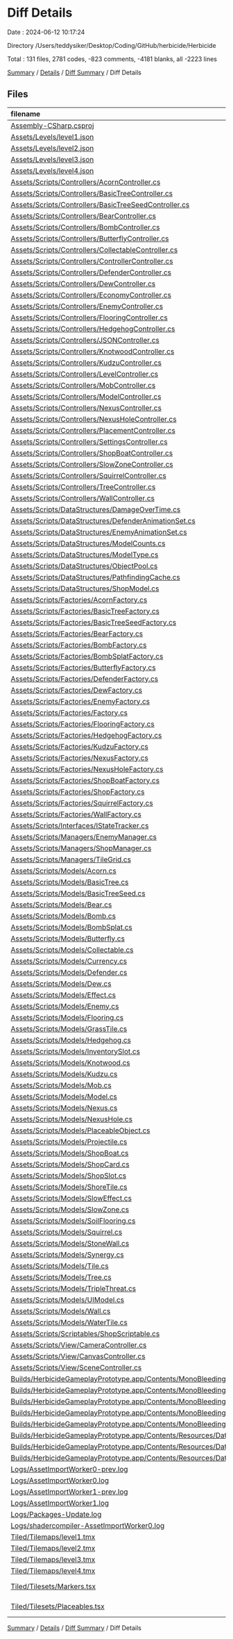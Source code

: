 # Diff Details

Date : 2024-06-12 10:17:24

Directory /Users/teddysiker/Desktop/Coding/GitHub/herbicide/Herbicide

Total : 131 files,  2781 codes, -823 comments, -4181 blanks, all -2223 lines

[Summary](results.md) / [Details](details.md) / [Diff Summary](diff.md) / Diff Details

## Files
| filename | language | code | comment | blank | total |
| :--- | :--- | ---: | ---: | ---: | ---: |
| [Assembly-CSharp.csproj](/Assembly-CSharp.csproj) | XML | -4 | 0 | 0 | -4 |
| [Assets/Levels/level1.json](/Assets/Levels/level1.json) | JSON | 593 | 0 | 0 | 593 |
| [Assets/Levels/level2.json](/Assets/Levels/level2.json) | JSON | 1,888 | 0 | 2 | 1,890 |
| [Assets/Levels/level3.json](/Assets/Levels/level3.json) | JSON | 5,140 | 0 | 9 | 5,149 |
| [Assets/Levels/level4.json](/Assets/Levels/level4.json) | JSON | 1,078 | 0 | 0 | 1,078 |
| [Assets/Scripts/Controllers/AcornController.cs](/Assets/Scripts/Controllers/AcornController.cs) | C# | 2 | 7 | 2 | 11 |
| [Assets/Scripts/Controllers/BasicTreeController.cs](/Assets/Scripts/Controllers/BasicTreeController.cs) | C# | -11 | 4 | 0 | -7 |
| [Assets/Scripts/Controllers/BasicTreeSeedController.cs](/Assets/Scripts/Controllers/BasicTreeSeedController.cs) | C# | 4 | 3 | 1 | 8 |
| [Assets/Scripts/Controllers/BearController.cs](/Assets/Scripts/Controllers/BearController.cs) | C# | 4 | 5 | -1 | 8 |
| [Assets/Scripts/Controllers/BombController.cs](/Assets/Scripts/Controllers/BombController.cs) | C# | -98 | -68 | -26 | -192 |
| [Assets/Scripts/Controllers/ButterflyController.cs](/Assets/Scripts/Controllers/ButterflyController.cs) | C# | -199 | -102 | -45 | -346 |
| [Assets/Scripts/Controllers/CollectableController.cs](/Assets/Scripts/Controllers/CollectableController.cs) | C# | 2 | 0 | 0 | 2 |
| [Assets/Scripts/Controllers/ControllerController.cs](/Assets/Scripts/Controllers/ControllerController.cs) | C# | -40 | 21 | 11 | -8 |
| [Assets/Scripts/Controllers/DefenderController.cs](/Assets/Scripts/Controllers/DefenderController.cs) | C# | 10 | 10 | 8 | 28 |
| [Assets/Scripts/Controllers/DewController.cs](/Assets/Scripts/Controllers/DewController.cs) | C# | 2 | 4 | 0 | 6 |
| [Assets/Scripts/Controllers/EconomyController.cs](/Assets/Scripts/Controllers/EconomyController.cs) | C# | 21 | 13 | 7 | 41 |
| [Assets/Scripts/Controllers/EnemyController.cs](/Assets/Scripts/Controllers/EnemyController.cs) | C# | 156 | 106 | 38 | 300 |
| [Assets/Scripts/Controllers/FlooringController.cs](/Assets/Scripts/Controllers/FlooringController.cs) | C# | 5 | 7 | 2 | 14 |
| [Assets/Scripts/Controllers/HedgehogController.cs](/Assets/Scripts/Controllers/HedgehogController.cs) | C# | -151 | -93 | -37 | -281 |
| [Assets/Scripts/Controllers/JSONController.cs](/Assets/Scripts/Controllers/JSONController.cs) | C# | 1 | 1 | 0 | 2 |
| [Assets/Scripts/Controllers/KnotwoodController.cs](/Assets/Scripts/Controllers/KnotwoodController.cs) | C# | 219 | 77 | 67 | 363 |
| [Assets/Scripts/Controllers/KudzuController.cs](/Assets/Scripts/Controllers/KudzuController.cs) | C# | -193 | -131 | -29 | -353 |
| [Assets/Scripts/Controllers/LevelController.cs](/Assets/Scripts/Controllers/LevelController.cs) | C# | -3 | 0 | 1 | -2 |
| [Assets/Scripts/Controllers/MobController.cs](/Assets/Scripts/Controllers/MobController.cs) | C# | -15 | -12 | -3 | -30 |
| [Assets/Scripts/Controllers/ModelController.cs](/Assets/Scripts/Controllers/ModelController.cs) | C# | 38 | 6 | 14 | 58 |
| [Assets/Scripts/Controllers/NexusController.cs](/Assets/Scripts/Controllers/NexusController.cs) | C# | 23 | 6 | 6 | 35 |
| [Assets/Scripts/Controllers/NexusHoleController.cs](/Assets/Scripts/Controllers/NexusHoleController.cs) | C# | 1 | 3 | -2 | 2 |
| [Assets/Scripts/Controllers/PlacementController.cs](/Assets/Scripts/Controllers/PlacementController.cs) | C# | 117 | 68 | 35 | 220 |
| [Assets/Scripts/Controllers/SettingsController.cs](/Assets/Scripts/Controllers/SettingsController.cs) | C# | 32 | 27 | 14 | 73 |
| [Assets/Scripts/Controllers/ShopBoatController.cs](/Assets/Scripts/Controllers/ShopBoatController.cs) | C# | -113 | -87 | -36 | -236 |
| [Assets/Scripts/Controllers/SlowZoneController.cs](/Assets/Scripts/Controllers/SlowZoneController.cs) | C# | -82 | -75 | -24 | -181 |
| [Assets/Scripts/Controllers/SquirrelController.cs](/Assets/Scripts/Controllers/SquirrelController.cs) | C# | 7 | 2 | 0 | 9 |
| [Assets/Scripts/Controllers/TreeController.cs](/Assets/Scripts/Controllers/TreeController.cs) | C# | -16 | -16 | -7 | -39 |
| [Assets/Scripts/Controllers/WallController.cs](/Assets/Scripts/Controllers/WallController.cs) | C# | 43 | 60 | 18 | 121 |
| [Assets/Scripts/DataStructures/DamageOverTime.cs](/Assets/Scripts/DataStructures/DamageOverTime.cs) | C# | 50 | 53 | 20 | 123 |
| [Assets/Scripts/DataStructures/DefenderAnimationSet.cs](/Assets/Scripts/DataStructures/DefenderAnimationSet.cs) | C# | 90 | 103 | 33 | 226 |
| [Assets/Scripts/DataStructures/EnemyAnimationSet.cs](/Assets/Scripts/DataStructures/EnemyAnimationSet.cs) | C# | 234 | 184 | 61 | 479 |
| [Assets/Scripts/DataStructures/ModelCounts.cs](/Assets/Scripts/DataStructures/ModelCounts.cs) | C# | 1 | 3 | 2 | 6 |
| [Assets/Scripts/DataStructures/ModelType.cs](/Assets/Scripts/DataStructures/ModelType.cs) | C# | 2 | 0 | 0 | 2 |
| [Assets/Scripts/DataStructures/ObjectPool.cs](/Assets/Scripts/DataStructures/ObjectPool.cs) | C# | 52 | 45 | 16 | 113 |
| [Assets/Scripts/DataStructures/PathfindingCache.cs](/Assets/Scripts/DataStructures/PathfindingCache.cs) | C# | -11 | 0 | -6 | -17 |
| [Assets/Scripts/DataStructures/ShopModel.cs](/Assets/Scripts/DataStructures/ShopModel.cs) | C# | -18 | -20 | -5 | -43 |
| [Assets/Scripts/Factories/AcornFactory.cs](/Assets/Scripts/Factories/AcornFactory.cs) | C# | 4 | -4 | 0 | 0 |
| [Assets/Scripts/Factories/BasicTreeFactory.cs](/Assets/Scripts/Factories/BasicTreeFactory.cs) | C# | 9 | 4 | 1 | 14 |
| [Assets/Scripts/Factories/BasicTreeSeedFactory.cs](/Assets/Scripts/Factories/BasicTreeSeedFactory.cs) | C# | 9 | 4 | 1 | 14 |
| [Assets/Scripts/Factories/BearFactory.cs](/Assets/Scripts/Factories/BearFactory.cs) | C# | -75 | -77 | -26 | -178 |
| [Assets/Scripts/Factories/BombFactory.cs](/Assets/Scripts/Factories/BombFactory.cs) | C# | -29 | -42 | -13 | -84 |
| [Assets/Scripts/Factories/BombSplatFactory.cs](/Assets/Scripts/Factories/BombSplatFactory.cs) | C# | -26 | -35 | -11 | -72 |
| [Assets/Scripts/Factories/ButterflyFactory.cs](/Assets/Scripts/Factories/ButterflyFactory.cs) | C# | -35 | -55 | -17 | -107 |
| [Assets/Scripts/Factories/DefenderFactory.cs](/Assets/Scripts/Factories/DefenderFactory.cs) | C# | 72 | 47 | 16 | 135 |
| [Assets/Scripts/Factories/DewFactory.cs](/Assets/Scripts/Factories/DewFactory.cs) | C# | 3 | -4 | -1 | -2 |
| [Assets/Scripts/Factories/EnemyFactory.cs](/Assets/Scripts/Factories/EnemyFactory.cs) | C# | 75 | 84 | 24 | 183 |
| [Assets/Scripts/Factories/Factory.cs](/Assets/Scripts/Factories/Factory.cs) | C# | 44 | 36 | 13 | 93 |
| [Assets/Scripts/Factories/FlooringFactory.cs](/Assets/Scripts/Factories/FlooringFactory.cs) | C# | 17 | 7 | 1 | 25 |
| [Assets/Scripts/Factories/HedgehogFactory.cs](/Assets/Scripts/Factories/HedgehogFactory.cs) | C# | -72 | -69 | -23 | -164 |
| [Assets/Scripts/Factories/KudzuFactory.cs](/Assets/Scripts/Factories/KudzuFactory.cs) | C# | -158 | -184 | -56 | -398 |
| [Assets/Scripts/Factories/NexusFactory.cs](/Assets/Scripts/Factories/NexusFactory.cs) | C# | 5 | 4 | 0 | 9 |
| [Assets/Scripts/Factories/NexusHoleFactory.cs](/Assets/Scripts/Factories/NexusHoleFactory.cs) | C# | 5 | 4 | 0 | 9 |
| [Assets/Scripts/Factories/ShopBoatFactory.cs](/Assets/Scripts/Factories/ShopBoatFactory.cs) | C# | -29 | -43 | -13 | -85 |
| [Assets/Scripts/Factories/ShopFactory.cs](/Assets/Scripts/Factories/ShopFactory.cs) | C# | 28 | 27 | 9 | 64 |
| [Assets/Scripts/Factories/SquirrelFactory.cs](/Assets/Scripts/Factories/SquirrelFactory.cs) | C# | -72 | -69 | -23 | -164 |
| [Assets/Scripts/Factories/WallFactory.cs](/Assets/Scripts/Factories/WallFactory.cs) | C# | 50 | 44 | 14 | 108 |
| [Assets/Scripts/Interfaces/IStateTracker.cs](/Assets/Scripts/Interfaces/IStateTracker.cs) | C# | -2 | -11 | -2 | -15 |
| [Assets/Scripts/Managers/EnemyManager.cs](/Assets/Scripts/Managers/EnemyManager.cs) | C# | 0 | -3 | -1 | -4 |
| [Assets/Scripts/Managers/ShopManager.cs](/Assets/Scripts/Managers/ShopManager.cs) | C# | 58 | 29 | 19 | 106 |
| [Assets/Scripts/Managers/TileGrid.cs](/Assets/Scripts/Managers/TileGrid.cs) | C# | 27 | 8 | 2 | 37 |
| [Assets/Scripts/Models/Acorn.cs](/Assets/Scripts/Models/Acorn.cs) | C# | -2 | -9 | -2 | -13 |
| [Assets/Scripts/Models/BasicTree.cs](/Assets/Scripts/Models/BasicTree.cs) | C# | -5 | -8 | -2 | -15 |
| [Assets/Scripts/Models/BasicTreeSeed.cs](/Assets/Scripts/Models/BasicTreeSeed.cs) | C# | -2 | -9 | -1 | -12 |
| [Assets/Scripts/Models/Bear.cs](/Assets/Scripts/Models/Bear.cs) | C# | -2 | 8 | 3 | 9 |
| [Assets/Scripts/Models/Bomb.cs](/Assets/Scripts/Models/Bomb.cs) | C# | -19 | -51 | -14 | -84 |
| [Assets/Scripts/Models/BombSplat.cs](/Assets/Scripts/Models/BombSplat.cs) | C# | -18 | -40 | -11 | -69 |
| [Assets/Scripts/Models/Butterfly.cs](/Assets/Scripts/Models/Butterfly.cs) | C# | -36 | -96 | -32 | -164 |
| [Assets/Scripts/Models/Collectable.cs](/Assets/Scripts/Models/Collectable.cs) | C# | 4 | 3 | 1 | 8 |
| [Assets/Scripts/Models/Currency.cs](/Assets/Scripts/Models/Currency.cs) | C# | 4 | 0 | 0 | 4 |
| [Assets/Scripts/Models/Defender.cs](/Assets/Scripts/Models/Defender.cs) | C# | 10 | 18 | 6 | 34 |
| [Assets/Scripts/Models/Dew.cs](/Assets/Scripts/Models/Dew.cs) | C# | -2 | -9 | -2 | -13 |
| [Assets/Scripts/Models/Effect.cs](/Assets/Scripts/Models/Effect.cs) | C# | -35 | -62 | -16 | -113 |
| [Assets/Scripts/Models/Enemy.cs](/Assets/Scripts/Models/Enemy.cs) | C# | 58 | 40 | 21 | 119 |
| [Assets/Scripts/Models/Flooring.cs](/Assets/Scripts/Models/Flooring.cs) | C# | -14 | -16 | -4 | -34 |
| [Assets/Scripts/Models/GrassTile.cs](/Assets/Scripts/Models/GrassTile.cs) | C# | -14 | -17 | -5 | -36 |
| [Assets/Scripts/Models/Hedgehog.cs](/Assets/Scripts/Models/Hedgehog.cs) | C# | -28 | -74 | -23 | -125 |
| [Assets/Scripts/Models/InventorySlot.cs](/Assets/Scripts/Models/InventorySlot.cs) | C# | -1 | 1 | 0 | 0 |
| [Assets/Scripts/Models/Knotwood.cs](/Assets/Scripts/Models/Knotwood.cs) | C# | 39 | 79 | 24 | 142 |
| [Assets/Scripts/Models/Kudzu.cs](/Assets/Scripts/Models/Kudzu.cs) | C# | -3 | -7 | -3 | -13 |
| [Assets/Scripts/Models/Mob.cs](/Assets/Scripts/Models/Mob.cs) | C# | -45 | -20 | -9 | -74 |
| [Assets/Scripts/Models/Model.cs](/Assets/Scripts/Models/Model.cs) | C# | -28 | -18 | -7 | -53 |
| [Assets/Scripts/Models/Nexus.cs](/Assets/Scripts/Models/Nexus.cs) | C# | 18 | 13 | 4 | 35 |
| [Assets/Scripts/Models/NexusHole.cs](/Assets/Scripts/Models/NexusHole.cs) | C# | -11 | -17 | -4 | -32 |
| [Assets/Scripts/Models/PlaceableObject.cs](/Assets/Scripts/Models/PlaceableObject.cs) | C# | -1 | 21 | 1 | 21 |
| [Assets/Scripts/Models/Projectile.cs](/Assets/Scripts/Models/Projectile.cs) | C# | 6 | 10 | 3 | 19 |
| [Assets/Scripts/Models/ShopBoat.cs](/Assets/Scripts/Models/ShopBoat.cs) | C# | -59 | -116 | -35 | -210 |
| [Assets/Scripts/Models/ShopCard.cs](/Assets/Scripts/Models/ShopCard.cs) | C# | 50 | 73 | 21 | 144 |
| [Assets/Scripts/Models/ShopSlot.cs](/Assets/Scripts/Models/ShopSlot.cs) | C# | 80 | 84 | 29 | 193 |
| [Assets/Scripts/Models/ShoreTile.cs](/Assets/Scripts/Models/ShoreTile.cs) | C# | -1 | -3 | -1 | -5 |
| [Assets/Scripts/Models/SlowEffect.cs](/Assets/Scripts/Models/SlowEffect.cs) | C# | -30 | -26 | -8 | -64 |
| [Assets/Scripts/Models/SlowZone.cs](/Assets/Scripts/Models/SlowZone.cs) | C# | -19 | -43 | -14 | -76 |
| [Assets/Scripts/Models/SoilFlooring.cs](/Assets/Scripts/Models/SoilFlooring.cs) | C# | 1 | -6 | -2 | -7 |
| [Assets/Scripts/Models/Squirrel.cs](/Assets/Scripts/Models/Squirrel.cs) | C# | -2 | -8 | -2 | -12 |
| [Assets/Scripts/Models/StoneWall.cs](/Assets/Scripts/Models/StoneWall.cs) | C# | 48 | 60 | 19 | 127 |
| [Assets/Scripts/Models/Synergy.cs](/Assets/Scripts/Models/Synergy.cs) | C# | -31 | -35 | -11 | -77 |
| [Assets/Scripts/Models/Tile.cs](/Assets/Scripts/Models/Tile.cs) | C# | 2 | -5 | 0 | -3 |
| [Assets/Scripts/Models/Tree.cs](/Assets/Scripts/Models/Tree.cs) | C# | 1 | 0 | 0 | 1 |
| [Assets/Scripts/Models/TripleThreat.cs](/Assets/Scripts/Models/TripleThreat.cs) | C# | -46 | -40 | -15 | -101 |
| [Assets/Scripts/Models/UIModel.cs](/Assets/Scripts/Models/UIModel.cs) | C# | 9 | 11 | 3 | 23 |
| [Assets/Scripts/Models/Wall.cs](/Assets/Scripts/Models/Wall.cs) | C# | 24 | 32 | 10 | 66 |
| [Assets/Scripts/Models/WaterTile.cs](/Assets/Scripts/Models/WaterTile.cs) | C# | -1 | -3 | -1 | -5 |
| [Assets/Scripts/Scriptables/ShopScriptable.cs](/Assets/Scripts/Scriptables/ShopScriptable.cs) | C# | -21 | -38 | -10 | -69 |
| [Assets/Scripts/View/CameraController.cs](/Assets/Scripts/View/CameraController.cs) | C# | -3 | -1 | 0 | -4 |
| [Assets/Scripts/View/CanvasController.cs](/Assets/Scripts/View/CanvasController.cs) | C# | -12 | -4 | -2 | -18 |
| [Assets/Scripts/View/SceneController.cs](/Assets/Scripts/View/SceneController.cs) | C# | -18 | -23 | -8 | -49 |
| [Builds/HerbicideGameplayPrototype.app/Contents/MonoBleedingEdge/etc/mono/2.0/DefaultWsdlHelpGenerator.aspx](/Builds/HerbicideGameplayPrototype.app/Contents/MonoBleedingEdge/etc/mono/2.0/DefaultWsdlHelpGenerator.aspx) | HTML | -1,594 | -28 | -280 | -1,902 |
| [Builds/HerbicideGameplayPrototype.app/Contents/MonoBleedingEdge/etc/mono/4.0/DefaultWsdlHelpGenerator.aspx](/Builds/HerbicideGameplayPrototype.app/Contents/MonoBleedingEdge/etc/mono/4.0/DefaultWsdlHelpGenerator.aspx) | HTML | -1,594 | -28 | -280 | -1,902 |
| [Builds/HerbicideGameplayPrototype.app/Contents/MonoBleedingEdge/etc/mono/4.5/DefaultWsdlHelpGenerator.aspx](/Builds/HerbicideGameplayPrototype.app/Contents/MonoBleedingEdge/etc/mono/4.5/DefaultWsdlHelpGenerator.aspx) | HTML | -1,594 | -28 | -280 | -1,902 |
| [Builds/HerbicideGameplayPrototype.app/Contents/MonoBleedingEdge/etc/mono/browscap.ini](/Builds/HerbicideGameplayPrototype.app/Contents/MonoBleedingEdge/etc/mono/browscap.ini) | Ini | -13,255 | -274 | -3,451 | -16,980 |
| [Builds/HerbicideGameplayPrototype.app/Contents/MonoBleedingEdge/etc/mono/mconfig/config.xml](/Builds/HerbicideGameplayPrototype.app/Contents/MonoBleedingEdge/etc/mono/mconfig/config.xml) | XML | -525 | -30 | -62 | -617 |
| [Builds/HerbicideGameplayPrototype.app/Contents/Resources/Data/RuntimeInitializeOnLoads.json](/Builds/HerbicideGameplayPrototype.app/Contents/Resources/Data/RuntimeInitializeOnLoads.json) | JSON | -1 | 0 | -1 | -2 |
| [Builds/HerbicideGameplayPrototype.app/Contents/Resources/Data/ScriptingAssemblies.json](/Builds/HerbicideGameplayPrototype.app/Contents/Resources/Data/ScriptingAssemblies.json) | JSON | -1 | 0 | 0 | -1 |
| [Builds/HerbicideGameplayPrototype.app/Contents/Resources/Data/StreamingAssets/UnityServicesProjectConfiguration.json](/Builds/HerbicideGameplayPrototype.app/Contents/Resources/Data/StreamingAssets/UnityServicesProjectConfiguration.json) | JSON | -1 | 0 | 0 | -1 |
| [Logs/AssetImportWorker0-prev.log](/Logs/AssetImportWorker0-prev.log) | ApexLog | 2,061 | 0 | 33 | 2,094 |
| [Logs/AssetImportWorker0.log](/Logs/AssetImportWorker0.log) | ApexLog | 4,244 | 0 | 74 | 4,318 |
| [Logs/AssetImportWorker1-prev.log](/Logs/AssetImportWorker1-prev.log) | ApexLog | 1,827 | 0 | 33 | 1,860 |
| [Logs/AssetImportWorker1.log](/Logs/AssetImportWorker1.log) | ApexLog | 4,100 | 0 | 74 | 4,174 |
| [Logs/Packages-Update.log](/Logs/Packages-Update.log) | ApexLog | -43 | 0 | -4 | -47 |
| [Logs/shadercompiler-AssetImportWorker0.log](/Logs/shadercompiler-AssetImportWorker0.log) | ApexLog | -2 | 0 | -1 | -3 |
| [Tiled/Tilemaps/level1.tmx](/Tiled/Tilemaps/level1.tmx) | XML | 32 | 0 | 0 | 32 |
| [Tiled/Tilemaps/level2.tmx](/Tiled/Tilemaps/level2.tmx) | XML | 188 | 0 | 1 | 189 |
| [Tiled/Tilemaps/level3.tmx](/Tiled/Tilemaps/level3.tmx) | XML | 176 | 0 | 1 | 177 |
| [Tiled/Tilemaps/level4.tmx](/Tiled/Tilemaps/level4.tmx) | XML | 143 | 0 | 1 | 144 |
| [Tiled/Tilesets/Markers.tsx](/Tiled/Tilesets/Markers.tsx) | TypeScript JSX | 1 | 0 | 0 | 1 |
| [Tiled/Tilesets/Placeables.tsx](/Tiled/Tilesets/Placeables.tsx) | TypeScript JSX | 5 | 0 | 0 | 5 |

[Summary](results.md) / [Details](details.md) / [Diff Summary](diff.md) / Diff Details